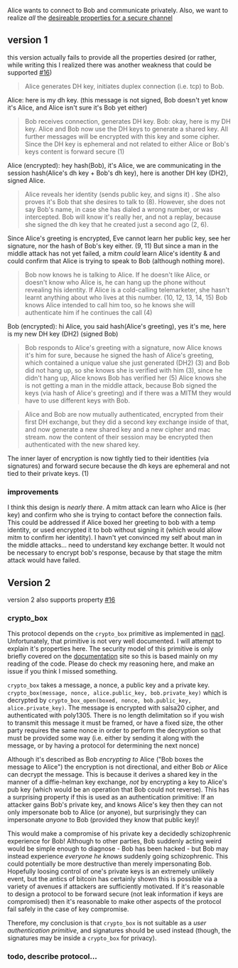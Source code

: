 Alice wants to connect to Bob and communicate privately. Also, we want to realize _all_ the [desireable properties for a secure channel](https://github.com/ssbc/scuttlebot/wiki/desirable-properties-for-a-secure-channel)

## version 1

this version actually fails to provide all the properties desired (or rather, while writing this I realized there was another weakness that could be supported [#16](https://github.com/ssbc/scuttlebot/wiki/desirable-properties-for-a-secure-channel#16-mitmwrong-number-cannot-learn-or-confirm-keys))
 
> Alice generates DH key, initiates duplex connection (i.e. tcp) to Bob. 

Alice: here is my dh key. (this message is not signed, Bob doesn't yet know it's Alice, and Alice isn't sure it's Bob yet either)
> Bob receives connection, generates DH key.
Bob: okay, here is my DH key.
> Alice and Bob now use the DH keys to generate a shared key. All further messages will be encrypted with this key and some cipher. Since the DH key is ephemeral and not related to either Alice or Bob's keys content is forward secure (1)

Alice (encrypted): hey hash(Bob), it's Alice, we are communicating in the session hash(Alice's dh key + Bob's dh key), here is another DH key (DH2), signed Alice.

> Alice reveals her identity (sends public key, and signs it) . She also proves it's Bob that she desires to talk to (8). However, she does not say Bob's name, in case she has dialed a wrong number, or was intercepted. Bob will know it's really her, and not a replay, because she signed the dh key that he created just a second ago (2, 6).

Since Alice's greeting is encrypted, Eve cannot learn her public key, see her signature, nor the hash of Bob's key either. (9, 11) But since a man in the middle attack has not yet failed, a mitm _could_ learn Alice's identity & and could confirm that Alice is trying to speak to Bob (although nothing more).

> Bob now knows he is talking to Alice. If he doesn't like Alice, or doesn't know who Alice is, he can hang up the phone without revealing his identity. If Alice is a cold-calling telemarketer, she hasn't learnt anything about who lives at this number. (10, 12, 13, 14, 15) Bob knows Alice intended to call him too, so he knows she will authenticate him if he continues the call (4)

Bob (encrypted): hi Alice, you said hash(Alice's greeting), yes it's me, here is my new DH key (DH2) (signed Bob)
> Bob responds to Alice's greeting with a signature, now Alice knows it's him for sure, because he signed the hash of Alice's greeting, which contained a unique value she just generated (DH2) (3) and Bob did not hang up, so she knows she is verified with him (3), since he didn't hang up, Alice knows Bob has verified her (5) Alice knows she is not getting a man in the middle attack, because Bob signed the keys (via hash of Alice's greeting) and if there was a MITM they would have to use different keys with Bob.

> Alice and Bob are now mutually authenticated, encrypted from their first DH exchange, but they did a second key exchange inside of that, and now generate a new shared key and a new cipher and mac stream.
> now the content of their session may be encrypted then authenticated with the new shared key.

The inner layer of encryption is now tightly tied to their identities (via signatures) and forward secure because the dh keys are ephemeral and not tied to their private keys. (1)

### improvements

I think this design is _nearly there_. A mitm attack can learn who Alice is (her key) and confirm who she is trying to contact before the connection fails. This could be addressed if Alice boxed her greeting to bob with a temp identity, or used encrypted it to bob without signing it (which would allow mitm to confirm her identity). I havn't yet convinced my self about man in the middle attacks... need to understand key exchange better. It would not be necessary to encrypt bob's response, because by that stage the mitm attack would have failed.

## Version 2

version 2 also supports property [#16](https://github.com/ssbc/scuttlebot/wiki/desirable-properties-for-a-secure-channel#16-mitmwrong-number-cannot-learn-or-confirm-keys)

### crypto_box

This protocol depends on the `crypto_box` primitive as implemented in [nacl](http://nacl.cr.yp.to/box.html).
Unfortunately, that primitive is not very well documented. I will attempt to explain it's properties here. The security model of this primitive is only briefly covered on the [documentation](http://nacl.cr.yp.to/box.html) site so this is based mainly on my reading of the code. Please do check my reasoning here, and make an issue if you think I missed something.

`crypto_box` takes a message, a nonce, a public key and a private key.
`crypto_box(message, nonce, alice.public_key, bob.private_key)` which is decrypted by
`crypto_box_open(boxed, nonce, bob.public_key, alice.private_key)`.
The message is encrypted with salsa20 cipher, and authenticated with poly1305. There is no length delimitation so if you wish to transmit this message it must be framed, or have a fixed size, the other party requires the same nonce in order to perform the decryption so that must be provided some way (i.e. either by sending it along with the message, or by having a protocol for determining the next nonce)

Although it's described as Bob _encrypting to_ Alice ("Bob boxes the message to Alice") the encryption is not directional, and either Bob _or_ Alice can decrypt the message. This is because it derives a shared key in the manner of a diffie-helman key exchange, _not_ by encrypting a key to Alice's pub key (which would be an operation that Bob could not reverse). This has a surprising property if this is used as an authentication primitive: If an attacker gains Bob's private key, and knows Alice's key then they can not only impersonate bob to Alice (or anyone), but surprisingly they can impersonate _anyone_ to Bob (provided they know that public key)! 

This would make a compromise of his private key a decidedly schizophrenic experience for Bob! Although to other parties, Bob suddenly acting weird would be simple enough to diagnose - Bob has been hacked - but Bob may instead experience _everyone he knows_ suddenly going schizophrenic. This could potentially be more destructive than merely impersonating Bob. Hopefully loosing control of one's private keys is an extremely unlikely event, but the antics of bitcoin has certainly shown this is possible via a variety of avenues if attackers are sufficiently motivated. If it's reasonable to design a protocol to be forward secure (not leak information if keys are compromised) then it's reasonable to make other aspects of the protocol fail safely in the case of key compromise.

Therefore, my conclusion is that `crypto_box` is not suitable as a _user authentication primitive_, and signatures should be used instead (though, the signatures may be inside a `crypto_box` for privacy). 

### todo, describe protocol...
